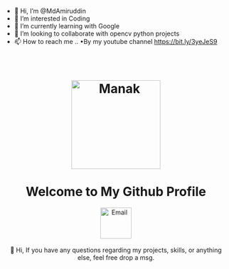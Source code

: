 - 👋 Hi, I’m @MdAmiruddin
- 👀 I’m interested in Coding
- 🌱 I’m currently learning with Google
- 💞️ I’m looking to collaborate with opencv python projects
- 📫 How to reach me ..
 •By my youtube channel https://bit.ly/3yeJeS9

<h1 align="center">
  <br>
  <img src="https://media.giphy.com/media/fdOA43sHFE6Pu/giphy.gif" alt="Manak" width="200px">
  <br>
    <br>
    Welcome to My Github Profile
  <br>
</h1>

<center>
  <img src="https://media.giphy.com/media/fdOA43sHFE6Pu/giphy.gif" alt="Email" width="70px">
  <br><br>
👋 Hi, If you have any questions regarding my projects, skills, or anything else, feel free drop a msg.
</center>
